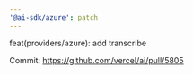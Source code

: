 ```yaml
---
'@ai-sdk/azure': patch
---
```


feat(providers/azure): add transcribe

Commit: https://github.com/vercel/ai/pull/5805
